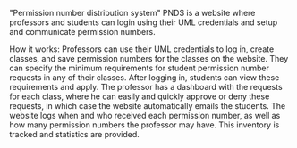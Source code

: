 "Permission number distribution system"
PNDS is a website where professors and students can login using their UML credentials and setup and communicate permission numbers.

How it works: Professors can use their UML credentials to log in, create classes, and save permission numbers for the classes on the website. They can specify the minimum requirements for student permission number requests in any of their classes. After logging in, students can view these requirements and apply. The professor has a dashboard with the requests for each class, where he can easily and quickly approve or deny these requests, in which case the website automatically emails the students. The website logs when and who received each permission number, as well as how many permission numbers the professor may have. This inventory is tracked and statistics are provided.
